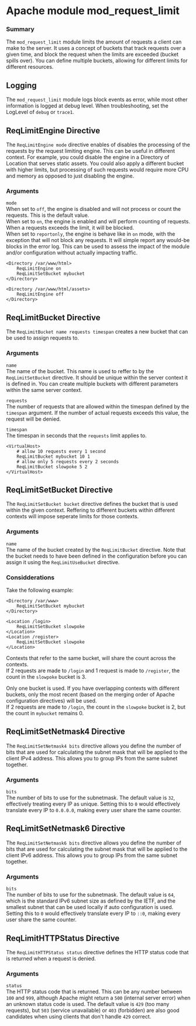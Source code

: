 # Apache module mod_request_limit

### Summary
The `mod_request_limit` module limits the amount of requests a client can make to the server. It uses a concept of
buckets that track requests over a given time, and block the request when the limits are exceeded (bucket spills over).
You can define multiple buckets, allowing for different limits for different resources. 

## Logging
The `mod_request_limit` module logs block events as error, while most other information is logged at debug level.
When troubleshooting, set the LogLevel of `debug` or `trace1`. 

## ReqLimitEngine Directive
The `ReqLimitEngine mode` directive enables of disables the processing of the requests by the request limiting engine.
This can be useful in different context. For example, you could disable the engine in a Directory of Location that
serves static assets. You could also apply a different bucket with higher limits, but processing of such requests 
would require more CPU and memory as opposed to just disabling the engine.

### Arguments
`mode`  
When set to `off`, the engine is disabled and will not process or count the requests. This is the default value.  
When set to `on`, the engine is enabled and will perform counting of requests. When a requests exceeds the
limit, it will be blocked.  
When set to `reportonly`, the engine is behave like in `on` mode, with the exception that will not block any requests.
It will simple report any would-be blocks in the error log. This can be used to assess the impact of the module and/or
configuration without actually impacting traffic. 

```
<Directory /var/www/html>
    ReqLimitEngine on
    ReqLimitSetBucket mybucket
</Directory>

<Directory /var/www/html/assets>
    ReqLimitEngine off
</Directory>
```

## ReqLimitBucket Directive
The `ReqLimitBucket name requests timespan` creates a new bucket that can be used to assign requests to.

### Arguments
`name`  
The name of the bucket. This name is used to reffer to by the `ReqLimitSetBucket` directive. 
It should be unique within the server context it is defined in. You can create multiple buckets with
different parameters within the same server context.

`requests`  
The number of requests that are allowed within the timespan defined by the `timespan` argument.
If the number of actual requests exceeds this value, the request will be denied.

`timespan`  
The timespan in seconds that the `requests` limit applies to.

```
<VirtualHost>
    # allow 10 requests every 1 second
    ReqLimitBucket mybucket 10 1
    # allow only 5 requests every 2 seconds
    ReqLimitBucket slowpoke 5 2
</VirtualHost>
```

## ReqLimitSetBucket Directive
The `ReqLimitSetBucket bucket` directive defines the bucket that is used within the given context.
Reffering to different buckets within different contexts will impose seperate limits for those contexts. 

### Arguments
`name`  
The name of the bucket created by the `ReqLimitBucket` directive. Note that the bucket needs to have been defined
in the configuration before you can assign it using the `ReqLimitUseBucket` directive.

### Considderations
Take the following example:
```
<Directory /var/www>
    ReqLimitSetBucket mybucket
</Directory>

<Location /login>
    ReqLimitSetBucket slowpoke
</Location>
<Location /register>
    ReqLimitSetBucket slowpoke
</Location>
```

Contexts that refer to the same bucket, will share the count across the contexts.  
If 2 requests are made to `/login` and 1 request is made to `/register`, the count in the `slowpoke` bucket is 3.

Only one bucket is used. If you have overlapping contexts with different buckets, only the most recent
(based on the merging order of Apache configuration directives) will be used.  
If 2 requests are made to `/login`, the count in the `slowpoke` bucket is 2, but the count in `mybucket` remains 0.

## ReqLimitSetNetmask4 Directive
The `ReqLimitSetNetmask4 bits` directive allows you define the number of bits that are used for calculating the
subnet mask that will be applied to the client IPv4 address. This allows you to group IPs from the same subnet together.

### Arguments
`bits`  
The number of bits to use for the subnetmask. The default value is `32`, effectively treating every IP as unique.
Setting this to `0` would effectively translate every IP to `0.0.0.0`, making every user share the same counter.   

## ReqLimitSetNetmask6 Directive
The `ReqLimitSetNetmask6 bits` directive allows you define the number of bits that are used for calculating the
subnet mask that will be applied to the client IPv6 address. This allows you to group IPs from the same subnet together.

### Arguments
`bits`  
The number of bits to use for the subnetmask. The default value is `64`, which is the standard IPv6 subnet size
as defined by the IETF, and the smallest subnet that can be used locally if auto configuration is used.
Setting this to `0` would effectively translate every IP to `::0`, making every user share the same counter.   

## ReqLimitHTTPStatus Directive
The `ReqLimitHTTPStatus status` directive defines the HTTP status code that is returned when a request is denied.

### Arguments
`status`  
The HTTP status code that is returned. This can be any number between `100` and `999`, although Apache might
return a `500` (internal server error) when an unknown status code is used.
The default value is `429` (too many requests), but `503` (service unavailable) or `403` (forbidden) are also
good candidates when using clients that don't handle `429` correct.
